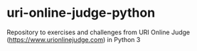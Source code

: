 # uri-online-judge-python
Repository to exercises and challenges from URI Online Judge (https://www.urionlinejudge.com) in Python 3
